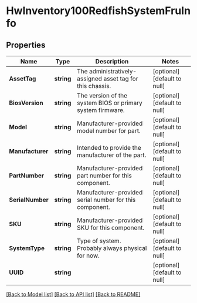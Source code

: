 # HwInventory100RedfishSystemFruInfo

## Properties
Name | Type | Description | Notes
------------ | ------------- | ------------- | -------------
**AssetTag** | **string** | The administratively-assigned asset tag for this chassis. | [optional] [default to null]
**BiosVersion** | **string** | The version of the system BIOS or primary system firmware. | [optional] [default to null]
**Model** | **string** | Manufacturer-provided model number for part. | [optional] [default to null]
**Manufacturer** | **string** | Intended to provide the manufacturer of the part. | [optional] [default to null]
**PartNumber** | **string** | Manufacturer-provided part number for this component. | [optional] [default to null]
**SerialNumber** | **string** | Manufacturer-provided serial number for this component. | [optional] [default to null]
**SKU** | **string** | Manufacturer-provided SKU for this component. | [optional] [default to null]
**SystemType** | **string** | Type of system.  Probably always physical for now. | [optional] [default to null]
**UUID** | **string** |  | [optional] [default to null]

[[Back to Model list]](../README.md#documentation-for-models) [[Back to API list]](../README.md#documentation-for-api-endpoints) [[Back to README]](../README.md)

